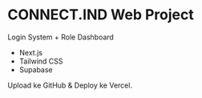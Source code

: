 # CONNECT.IND Web Project

Login System + Role Dashboard

- Next.js
- Tailwind CSS
- Supabase

Upload ke GitHub & Deploy ke Vercel.